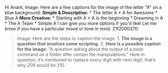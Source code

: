 Hi Anant,
Image: Here are a few captions for the image of the letter "A" on a blue
background: **Simple & Descriptive:** * The letter A * A for Awesome * Blue A
**More Creative:** * Starting with A * A is the beginning * Dreaming in A *
The A Team * Simple A I can give you more options if you'd like! Let me know
if you have a particular mood or tone in mind.
21f2000370:
> Image: Here are the steps to caption the image: 1\. **The image is a
> question that involves some scripting.** 2\. **Here is a possible caption
> for the image:** "A question asking about the output of a bash command on a
> folder after certain file manipulations."
Here in question, it’s mentioned to replace every digit with next digit,
that’s why 209 would be 310.